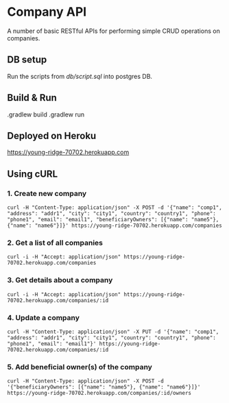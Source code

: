 # Company API

A number of basic RESTful APIs for performing simple CRUD operations on companies.

## DB setup

Run the scripts from *db/script.sql* into postgres DB.

## Build & Run 
.gradlew build
.gradlew run
	
## Deployed on Heroku
https://young-ridge-70702.herokuapp.com

## Using cURL

### 1. Create new company

	curl -H "Content-Type: application/json" -X POST -d '{"name": "comp1", "address": "addr1", "city": "city1", "country": "country1", "phone": "phone1", "email": "email1", "beneficiaryOwners": [{"name": "name5"}, {"name": "name6"}]}' https://young-ridge-70702.herokuapp.com/companies
	
### 2. Get a list of all companies

	curl -i -H "Accept: application/json" https://young-ridge-70702.herokuapp.com/companies
	
### 3. Get details about a company

	curl -i -H "Accept: application/json" https://young-ridge-70702.herokuapp.com/companies/:id
	
### 4. Update a company

	curl -H "Content-Type: application/json" -X PUT -d '{"name": "comp1", "address": "addr1", "city": "city1", "country": "country1", "phone": "phone1", "email": "email1"}' https://young-ridge-70702.herokuapp.com/companies/:id
	
	
### 5. Add beneficial owner(s) of the company

	curl -H "Content-Type: application/json" -X POST -d '{"beneficiaryOwners": [{"name": "name5"}, {"name": "name6"}]}' https://young-ridge-70702.herokuapp.com/companies/:id/owners
